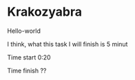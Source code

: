 # Krakozyabra
Hello-world

I think, what this task I will finish is 5 minut

Time start 0:20

Time finish ??
